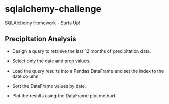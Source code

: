 # sqlalchemy-challenge
SQLAlchemy Homework - Surfs Up!

## Precipitation Analysis


* Design a query to retrieve the last 12 months of precipitation data.


* Select only the date and prcp values.


* Load the query results into a Pandas DataFrame and set the index to the date column.


* Sort the DataFrame values by date.


* Plot the results using the DataFrame plot method.
